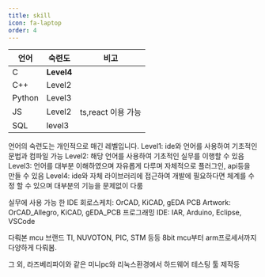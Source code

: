 ```yaml
---
title: skill
icon: fa-laptop
order: 4
---
```


|언어|숙련도|비고|
|----|----|----|
|C|**Level4**||
|C++|Level2||
|Python|Level3||
|JS|Level2|ts,react 이용 가능|
|SQL|level3||

언어의 숙련도는 개인적으로 매긴 레벨입니다.
Level1: ide와 언어를 사용하여 기초적인 문법과 컴파일 가능
Level2: 해당 언어를 사용하여 기초적인 실무를 이행할 수 있음
Level3: 언어를 대부분 이해하였으며 자유롭게 다루며 자체적으로 플러그인, api등을 만들 수 있음
Level4: ide와 자체 라이브러리에 접근하여 개발에 필요하다면 체계를 수정 할 수 있으며 대부분의 기능을 문제없이 다룸

실무에 사용 가능 한 IDE
회로스케치: OrCAD, KiCAD, gEDA
PCB Artwork: OrCAD_Allegro, KiCAD, gEDA_PCB
프로그래밍 IDE: IAR, Arduino, Eclipse, VSCode

다뤄본 mcu 브랜드
TI, NUVOTON, PIC, STM 등등
8bit mcu부터 arm프로세서까지 다양하게 다뤄봄.

그 외,
라즈베리파이와 같은 미니pc와 리눅스환경에서 하드웨어 테스팅 툴 제작등
